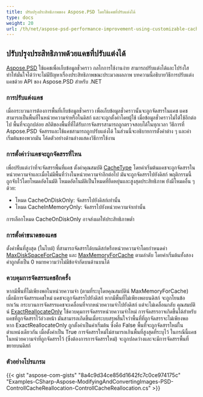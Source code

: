 ```yaml
---
title: ปรับปรุงประสิทธิภาพของ Aspose.PSD โดยใช้แคชที่ปรับแต่งได้
type: docs
weight: 20
url: /th/net/aspose-psd-performance-improvement-using-customizable-cache/
---
```


## **ปรับปรุงประสิทธิภาพด้วยแคชที่ปรับแต่งได้**
[Aspose.PSD](https://products.aspose.com/psd/family) ใช้แคชเพื่อเก็บข้อมูลชั่วคราว กลไกการใช้งานง่าย สามารถปรับแต่งได้และโปร่งใส ทำให้มั่นใจได้ว่าจะไม่มีปัญหาเรื่องประสิทธิภาพขณะประมวลผลภาพ บทความนี้อธิบายวิธีการปรับแต่งแคชด้วย API ของ Aspose.PSD สำหรับ .NET

### **การปรับแต่งแคช**
เมื่อกระบวนการต้องการพื้นที่เก็บข้อมูลชั่วคราว เพื่อเก็บข้อมูลชั่วคราวนั้นจะถูกจัดสรรในแคช แคชสามารถเป็นพื้นที่ในหน่วยความจำหรือในดิสก์ และจะถูกตั้งค่าโดยผู้ใช้ เมื่อข้อมูลชั่วคราวไม่ได้ใช้อีกต่อไป พื้นที่จะถูกปล่อย สถิติของพื้นที่ที่ได้รับการจัดสรรสามารถถูกตรวจสอบได้ในทุกเวลา วิธีการที่ Aspose.PSD จัดสรรและใช้แคชสามารถถูกปรับแต่งได้ ในส่วนนี้จะอธิบายการตั้งค่าต่าง ๆ และค่าเริ่มต้นของพวกมัน โค้ดตัวอย่างด้านล่างแสดงวิธีการใช้งาน

### **การตั้งค่าว่าแคชจะถูกจัดสรรที่ไหน**
เพื่อปรับแต่งว่าที่จะจัดสรรพื้นที่แคช ตั้งค่าคุณสมบัติ [CacheType](https://reference.aspose.com/psd/net/aspose.psd/cachetype) โดยค่าเริ่มต้นแคชจะถูกจัดสรรในหน่วยความจำและเมื่อไม่มีพื้นที่ว่างในหน่วยความจำอีกต่อไป มันจะถูกจัดสรรไปยังดิสก์ พฤติกรรมนี้ถูกจับไว้โดยโหมดอัตโนมัติ โหมดอัตโนมัติเป็นโหมดที่ยืดหยุ่นและสูงสุดประสิทธิภาพ ยังมีโหมดอื่น ๆ ด้วย:

- โหมด CacheOnDiskOnly: จัดสรรไปยังดิสก์เท่านั้น
- โหมด CacheInMemoryOnly: จัดสรรไปยังหน่วยความจำเท่านั้น

การเลือกโหมด CacheOnDiskOnly อาจส่งผลให้ประสิทธิภาพต่ำ

### **การตั้งค่าขนาดของแคช**
ตั้งค่าพื้นที่สูงสุด (ในไบต์) ที่สามารถจัดสรรได้บนดิสก์หรือหน่วยความจำโดยกำหนดค่า [MaxDiskSpaceForCache](https://reference.aspose.com/psd/net/aspose.psd/cache/properties/maxdiskspaceforcache) และ [MaxMemoryForCache](https://reference.aspose.com/psd/net/aspose.psd/cache/properties/maxmemoryforcache) ตามลำดับ โดยค่าเริ่มต้นทั้งสองค่าถูกตั้งเป็น 0 หมายความว่าไม่มีข้อจำกัดบนด้านบนได้

### **ควบคุมการจัดสรรแคชอีกครั้ง**
หากมีพื้นที่ไม่เพียงพอในหน่วยความจำ (ตามที่ระบุโดยคุณสมบัติน์ MaxMemoryForCache) เมื่อมีการจัดสรรแคชใหม่ แคชจะถูกจัดสรรไปยังดิสก์ หากมีพื้นที่ไม่เพียงพอบนดิสก์ จะถูกโยนข้อยกเว้น กระบวนการจัดสรรแคชจะเคลื่อนที่จากหน่วยความจำไปยังดิสก์ แต่จะไม่เคลื่อนกลับ คุณสมบัติน์ [ExactReallocateOnly](https://reference.aspose.com/psd/net/aspose.psd/cache/properties/exactreallocateonly) ใช้ควบคุมการจัดสรรหน่วยความจำใหม่ การจัดสรรอาจเกิดขึ้นได้สำหรับแคชที่ถูกจัดสรรไว้ล่วงหน้า มันสามารถเกิดขึ้นเมื่อระบบสรุพสิ้นใจว่าพื้นที่ที่ถูกจัดสรรจะไม่เพียงพอ หาก ExactReallocateOnly ถูกตั้งค่าเป็นค่าเริ่มต้น ซึ่งคือ False พื้นที่จะถูกจัดสรรใหม่ในตำแหน่งเดียวกัน เมื่อตั้งค่าเป็น True การจัดสรรใหม่ไม่สามารถเกินพื้นที่สูงสุดที่ระบุไว้ ในกรณีนี้แคชในหน่วยความจำที่ถูกจัดสรรไว้ (ซึ่งต้องการการจัดสรรใหม่) จะถูกปลดว่างและจะมีการจัดสรรพื้นที่ขยายบนดิสก์

### **ตัวอย่างโปรแกรม**
{{< gist "aspose-com-gists" "8a4c9d34ce856d1642fc7c0ce974175c" "Examples-CSharp-Aspose-ModifyingAndConvertingImages-PSD-ControllCacheReallocation-ControllCacheReallocation.cs" >}}
